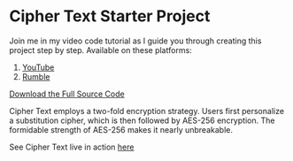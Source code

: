 # Cipher Text Starter Project

Join me in my video code tutorial as I guide you through creating this project step by step. Available on these platforms:
1. [YouTube](https://youtu.be/dec_kucIw0s)
2. [Rumble](https://rumble.com/v5nnha2-how-to-create-cipher-text-project-html-css-javascript-substitution-cipher-a.html)

[Download the Full Source Code](https://www.patreon.com/posts/cipher-text-html-115649500)

Cipher Text employs a two-fold encryption strategy. Users first personalize a substitution cipher, which is then followed by AES-256 encryption. The formidable strength of AES-256 makes it nearly unbreakable.

See Cipher Text live in action [here](https://www.jonathan-gillman.com/cipher-text.html)
